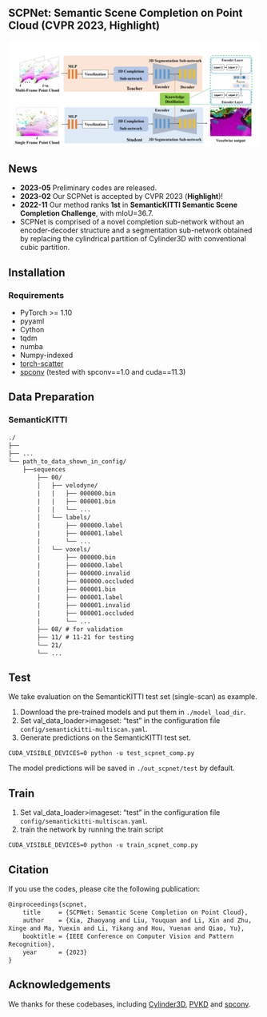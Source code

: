 ## SCPNet: Semantic Scene Completion on Point Cloud (CVPR 2023, Highlight)

<img src='./imgs/pipline.png' width=880>

## News
- **2023-05** Preliminary codes are released.
- **2023-02** Our SCPNet is accepted by CVPR 2023 (**Highlight**)!
- **2022-11** Our method ranks **1st** in **SemanticKITTI Semantic Scene Completion Challenge**, with mIoU=36.7. 
- SCPNet is comprised of a novel completion sub-network without an encoder-decoder structure and a segmentation sub-network obtained by replacing the cylindrical partition of Cylinder3D with conventional cubic partition.


## Installation

### Requirements
- PyTorch >= 1.10 
- pyyaml
- Cython
- tqdm
- numba
- Numpy-indexed
- [torch-scatter](https://github.com/rusty1s/pytorch_scatter)
- [spconv](https://github.com/tyjiang1997/spconv1.0) (tested with spconv==1.0 and cuda==11.3)

## Data Preparation

### SemanticKITTI
```
./
├── 
├── ...
└── path_to_data_shown_in_config/
    ├──sequences
        ├── 00/           
        │   ├── velodyne/	
        |   |	├── 000000.bin
        |   |	├── 000001.bin
        |   |	└── ...
        │   └── labels/ 
        |       ├── 000000.label
        |       ├── 000001.label
        |       └── ...
        │   └── voxels/ 
        |       ├── 000000.bin
        |       ├── 000000.label
        |       ├── 000000.invalid
        |       ├── 000000.occluded
        |       ├── 000001.bin
        |       ├── 000001.label
        |       ├── 000001.invalid
        |       ├── 000001.occluded
        |       └── ...
        ├── 08/ # for validation
        ├── 11/ # 11-21 for testing
        └── 21/
	    └── ...
```
## Test
We take evaluation on the SemanticKITTI test set (single-scan) as example.
1. Download the pre-trained models and put them in ```./model_load_dir```.
2. Set val_data_loader>imageset: “test” in the configuration file ```config/semantickitti-multiscan.yaml```.
3. Generate predictions on the SemanticKITTI test set.
```
CUDA_VISIBLE_DEVICES=0 python -u test_scpnet_comp.py
```
The model predictions will be saved in ```./out_scpnet/test``` by default.

## Train
1. Set val_data_loader>imageset: “test” in the configuration file ```config/semantickitti-multiscan.yaml```.
2. train the network by running the train script
```
CUDA_VISIBLE_DEVICES=0 python -u train_scpnet_comp.py
```

## Citation

If you use the codes, please cite the following publication:
```
@inproceedings{scpnet,
    title     = {SCPNet: Semantic Scene Completion on Point Cloud},
    author    = {Xia, Zhaoyang and Liu, Youquan and Li, Xin and Zhu, Xinge and Ma, Yuexin and Li, Yikang and Hou, Yuenan and Qiao, Yu},
    booktitle = {IEEE Conference on Computer Vision and Pattern Recognition},
    year      = {2023}
}
```

## Acknowledgements
We thanks for these codebases, including [Cylinder3D](https://github.com/xinge008/Cylinder3D), [PVKD](https://github.com/cardwing/Codes-for-PVKD) and [spconv](https://github.com/traveller59/spconv).
